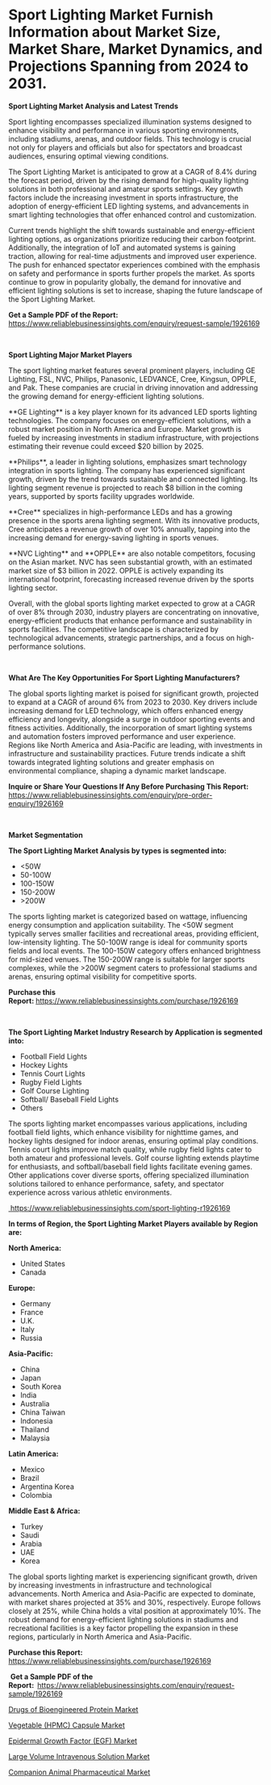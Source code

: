 <p><h1>Sport Lighting Market Furnish Information about Market Size, Market Share, Market Dynamics, and Projections Spanning from 2024 to 2031.</h1></p><p><strong>Sport Lighting Market Analysis and Latest Trends</strong></p>
<p><p>Sport lighting encompasses specialized illumination systems designed to enhance visibility and performance in various sporting environments, including stadiums, arenas, and outdoor fields. This technology is crucial not only for players and officials but also for spectators and broadcast audiences, ensuring optimal viewing conditions.</p><p>The Sport Lighting Market is anticipated to grow at a CAGR of 8.4% during the forecast period, driven by the rising demand for high-quality lighting solutions in both professional and amateur sports settings. Key growth factors include the increasing investment in sports infrastructure, the adoption of energy-efficient LED lighting systems, and advancements in smart lighting technologies that offer enhanced control and customization.</p><p>Current trends highlight the shift towards sustainable and energy-efficient lighting options, as organizations prioritize reducing their carbon footprint. Additionally, the integration of IoT and automated systems is gaining traction, allowing for real-time adjustments and improved user experience. The push for enhanced spectator experiences combined with the emphasis on safety and performance in sports further propels the market. As sports continue to grow in popularity globally, the demand for innovative and efficient lighting solutions is set to increase, shaping the future landscape of the Sport Lighting Market.</p></p>
<p><strong>Get a Sample PDF of the Report:&nbsp;</strong> <a href="https://www.reliablebusinessinsights.com/enquiry/request-sample/1926169?utm_campaign=1609&utm_medium=2&utm_source=Github&utm_content=ia&utm_term=25102024&utm_id=sport-lighting">https://www.reliablebusinessinsights.com/enquiry/request-sample/1926169</a></p>
<p>&nbsp;</p>
<p><strong>Sport Lighting Major Market Players</strong></p>
<p><p>The sport lighting market features several prominent players, including GE Lighting, FSL, NVC, Philips, Panasonic, LEDVANCE, Cree, Kingsun, OPPLE, and Pak. These companies are crucial in driving innovation and addressing the growing demand for energy-efficient lighting solutions.</p><p>**GE Lighting** is a key player known for its advanced LED sports lighting technologies. The company focuses on energy-efficient solutions, with a robust market position in North America and Europe. Market growth is fueled by increasing investments in stadium infrastructure, with projections estimating their revenue could exceed $20 billion by 2025.</p><p>**Philips**, a leader in lighting solutions, emphasizes smart technology integration in sports lighting. The company has experienced significant growth, driven by the trend towards sustainable and connected lighting. Its lighting segment revenue is projected to reach $8 billion in the coming years, supported by sports facility upgrades worldwide.</p><p>**Cree** specializes in high-performance LEDs and has a growing presence in the sports arena lighting segment. With its innovative products, Cree anticipates a revenue growth of over 10% annually, tapping into the increasing demand for energy-saving lighting in sports venues.</p><p>**NVC Lighting** and **OPPLE** are also notable competitors, focusing on the Asian market. NVC has seen substantial growth, with an estimated market size of $3 billion in 2022. OPPLE is actively expanding its international footprint, forecasting increased revenue driven by the sports lighting sector.</p><p>Overall, with the global sports lighting market expected to grow at a CAGR of over 8% through 2030, industry players are concentrating on innovative, energy-efficient products that enhance performance and sustainability in sports facilities. The competitive landscape is characterized by technological advancements, strategic partnerships, and a focus on high-performance solutions.</p></p>
<p>&nbsp;</p>
<p><strong>What Are The Key Opportunities For Sport Lighting Manufacturers?</strong></p>
<p><p>The global sports lighting market is poised for significant growth, projected to expand at a CAGR of around 6% from 2023 to 2030. Key drivers include increasing demand for LED technology, which offers enhanced energy efficiency and longevity, alongside a surge in outdoor sporting events and fitness activities. Additionally, the incorporation of smart lighting systems and automation fosters improved performance and user experience. Regions like North America and Asia-Pacific are leading, with investments in infrastructure and sustainability practices. Future trends indicate a shift towards integrated lighting solutions and greater emphasis on environmental compliance, shaping a dynamic market landscape.</p></p>
<p><strong>Inquire or Share Your Questions If Any Before Purchasing This Report:</strong> <a href="https://www.reliablebusinessinsights.com/enquiry/pre-order-enquiry/1926169?utm_campaign=1609&utm_medium=2&utm_source=Github&utm_content=ia&utm_term=25102024&utm_id=sport-lighting">https://www.reliablebusinessinsights.com/enquiry/pre-order-enquiry/1926169</a></p>
<p>&nbsp;</p>
<p><strong>Market Segmentation</strong></p>
<p><strong>The Sport Lighting Market Analysis by types is segmented into:</strong></p>
<p><ul><li><50W</li><li>50-100W</li><li>100-150W</li><li>150-200W</li><li>>200W</li></ul></p>
<p><p>The sports lighting market is categorized based on wattage, influencing energy consumption and application suitability. The <50W segment typically serves smaller facilities and recreational areas, providing efficient, low-intensity lighting. The 50-100W range is ideal for community sports fields and local events. The 100-150W category offers enhanced brightness for mid-sized venues. The 150-200W range is suitable for larger sports complexes, while the >200W segment caters to professional stadiums and arenas, ensuring optimal visibility for competitive sports.</p></p>
<p><strong>Purchase this Report:&nbsp;</strong><a href="https://www.reliablebusinessinsights.com/purchase/1926169?utm_campaign=1609&utm_medium=2&utm_source=Github&utm_content=ia&utm_term=25102024&utm_id=sport-lighting">https://www.reliablebusinessinsights.com/purchase/1926169</a></p>
<p>&nbsp;</p>
<p><strong>The Sport Lighting Market Industry Research by Application is segmented into:</strong></p>
<p><ul><li>Football Field Lights</li><li>Hockey Lights</li><li>Tennis Court Lights</li><li>Rugby Field Lights</li><li>Golf Course Lighting</li><li>Softball/ Baseball Field Lights</li><li>Others</li></ul></p>
<p><p>The sports lighting market encompasses various applications, including football field lights, which enhance visibility for nighttime games, and hockey lights designed for indoor arenas, ensuring optimal play conditions. Tennis court lights improve match quality, while rugby field lights cater to both amateur and professional levels. Golf course lighting extends playtime for enthusiasts, and softball/baseball field lights facilitate evening games. Other applications cover diverse sports, offering specialized illumination solutions tailored to enhance performance, safety, and spectator experience across various athletic environments.</p></p>
<p><a href="https://www.reliablebusinessinsights.com/sport-lighting-r1926169?utm_campaign=1609&utm_medium=2&utm_source=Github&utm_content=ia&utm_term=25102024&utm_id=sport-lighting">&nbsp;https://www.reliablebusinessinsights.com/sport-lighting-r1926169</a></p>
<p><strong>In terms of Region, the Sport Lighting Market Players available by Region are:</strong></p>
<p>
    <p> <strong> North America: </strong>
        <ul>
            <li>United States</li>
            <li>Canada</li>
        </ul>
        </p> 
    <p> <strong> Europe: </strong>
        <ul>
            <li>Germany</li>
            <li>France</li>
            <li>U.K.</li>
            <li>Italy</li>
            <li>Russia</li>
        </ul>
        </p> 
    <p> <strong> Asia-Pacific: </strong>
        <ul>
            <li>China</li>
            <li>Japan</li>
            <li>South Korea</li>
            <li>India</li>
            <li>Australia</li>
            <li>China Taiwan</li>
            <li>Indonesia</li>
            <li>Thailand</li>
            <li>Malaysia</li>
        </ul>
        </p> 
    <p> <strong> Latin America: </strong>
        <ul>
            <li>Mexico</li>
            <li>Brazil</li>
            <li>Argentina Korea</li>
            <li>Colombia</li>
        </ul>
        </p> 
    <p> <strong> Middle East & Africa: </strong>
        <ul>
            <li>Turkey</li>
            <li>Saudi</li>
            <li>Arabia</li>
            <li>UAE</li>
            <li>Korea</li>
        </ul>
    </p>
    </p>
<p><p>The global sports lighting market is experiencing significant growth, driven by increasing investments in infrastructure and technological advancements. North America and Asia-Pacific are expected to dominate, with market shares projected at 35% and 30%, respectively. Europe follows closely at 25%, while China holds a vital position at approximately 10%. The robust demand for energy-efficient lighting solutions in stadiums and recreational facilities is a key factor propelling the expansion in these regions, particularly in North America and Asia-Pacific.</p></p>
<p><strong>Purchase this Report: </strong><a href="https://www.reliablebusinessinsights.com/purchase/1926169?utm_campaign=1609&utm_medium=2&utm_source=Github&utm_content=ia&utm_term=25102024&utm_id=sport-lighting">https://www.reliablebusinessinsights.com/purchase/1926169</a></p>
<p>&nbsp;<strong>Get a Sample PDF of the Report:&nbsp;&nbsp;</strong><a href="https://www.reliablebusinessinsights.com/enquiry/request-sample/1926169?utm_campaign=1609&utm_medium=2&utm_source=Github&utm_content=ia&utm_term=25102024&utm_id=sport-lighting">https://www.reliablebusinessinsights.com/enquiry/request-sample/1926169</a></p>
<p><strong></strong></p>
<p><p><a href="https://www.linkedin.com/pulse/drugs-bioengineered-protein-market-size-type-product-global-c6jsc?utm_campaign=1609&utm_medium=2&utm_source=Github&utm_content=ia&utm_term=25102024&utm_id=sport-lighting">Drugs of Bioengineered Protein Market</a></p><p><a href="https://www.linkedin.com/pulse/future-vegetable-hpmc-capsule-market-global-forecast-trends-wsgkc?utm_campaign=1609&utm_medium=2&utm_source=Github&utm_content=ia&utm_term=25102024&utm_id=sport-lighting">Vegetable (HPMC) Capsule Market</a></p><p><a href="https://www.linkedin.com/pulse/epidermal-growth-factor-egf-market-consolidation-impact-structure-a2vmc?utm_campaign=1609&utm_medium=2&utm_source=Github&utm_content=ia&utm_term=25102024&utm_id=sport-lighting">Epidermal Growth Factor (EGF) Market</a></p><p><a href="https://www.linkedin.com/pulse/large-volume-intravenous-solution-market-global-trends-euumc?utm_campaign=1609&utm_medium=2&utm_source=Github&utm_content=ia&utm_term=25102024&utm_id=sport-lighting">Large Volume Intravenous Solution Market</a></p><p><a href="https://www.linkedin.com/pulse/companion-animal-pharmaceutical-market-global-regional-phrwc?utm_campaign=1609&utm_medium=2&utm_source=Github&utm_content=ia&utm_term=25102024&utm_id=sport-lighting">Companion Animal Pharmaceutical Market</a></p></p>